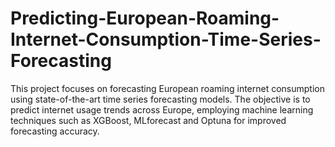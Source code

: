 # Predicting-European-Roaming-Internet-Consumption-Time-Series-Forecasting
This project focuses on forecasting European roaming internet consumption using state-of-the-art time series forecasting models. The objective is to predict internet usage trends across Europe, employing machine learning techniques such as XGBoost, MLforecast and Optuna for improved forecasting accuracy.

